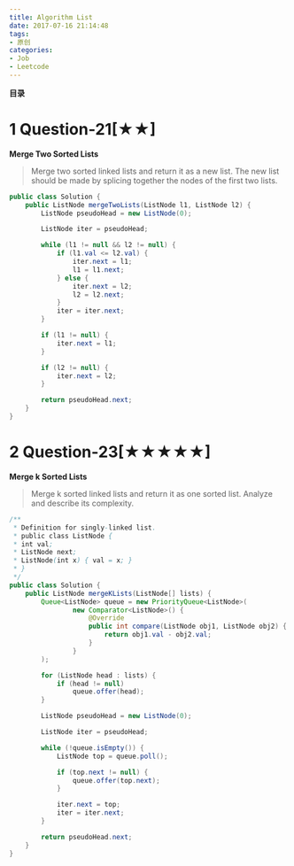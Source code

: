 ```yaml
---
title: Algorithm List
date: 2017-07-16 21:14:48
tags: 
- 原创
categories: 
- Job
- Leetcode
---
```


__目录__

<!-- toc -->
<!--more-->

# 1 Question-21[★★]

__Merge Two Sorted Lists__

> Merge two sorted linked lists and return it as a new list. The new list should be made by splicing together the nodes of the first two lists.

```Java
public class Solution {
    public ListNode mergeTwoLists(ListNode l1, ListNode l2) {
        ListNode pseudoHead = new ListNode(0);

        ListNode iter = pseudoHead;

        while (l1 != null && l2 != null) {
            if (l1.val <= l2.val) {
                iter.next = l1;
                l1 = l1.next;
            } else {
                iter.next = l2;
                l2 = l2.next;
            }
            iter = iter.next;
        }

        if (l1 != null) {
            iter.next = l1;
        }

        if (l2 != null) {
            iter.next = l2;
        }

        return pseudoHead.next;
    }
}
```

# 2 Question-23[★★★★★]

__Merge k Sorted Lists__

> Merge k sorted linked lists and return it as one sorted list. Analyze and describe its complexity.

```Java
/**
 * Definition for singly-linked list.
 * public class ListNode {
 * int val;
 * ListNode next;
 * ListNode(int x) { val = x; }
 * }
 */
public class Solution {
    public ListNode mergeKLists(ListNode[] lists) {
        Queue<ListNode> queue = new PriorityQueue<ListNode>(
                new Comparator<ListNode>() {
                    @Override
                    public int compare(ListNode obj1, ListNode obj2) {
                        return obj1.val - obj2.val;
                    }
                }
        );

        for (ListNode head : lists) {
            if (head != null)
                queue.offer(head);
        }

        ListNode pseudoHead = new ListNode(0);

        ListNode iter = pseudoHead;

        while (!queue.isEmpty()) {
            ListNode top = queue.poll();

            if (top.next != null) {
                queue.offer(top.next);
            }

            iter.next = top;
            iter = iter.next;
        }

        return pseudoHead.next;
    }
}
```

